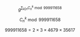 $$
g^{\sum_{k|n}C_n^{k}\bmod 999911658}
$$

$$
C_n^k\bmod999911658
$$

$$
999911658=2\times3\times4679\times35617
$$
